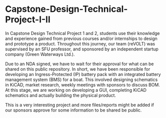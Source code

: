 # Capstone-Design-Technical-Project-I-II

In Capstone Design Technical Project 1 and 2, students use their knowledge and experience 
gained from previous courses and/or internships to design and prototype a product. 
Throughout this journey, our team (reVOLT) was supervised by an SFU professor, and sponsored
by an independent startup company (Green Waterways Ltd.). 

Due to an NDA signed, we have to wait for their approval for what can be shared on this public 
repository. In short, we have been responsible for developing an Ingress-Protected (IP) battery 
pack with an integrated battery management system (BMS) for a boat. This involved designing
schematics in KiCAD, market research, weekly meetings with sponsors to discuss BOM. At this
stage, we are working on developing a GUI, completing KiCAD schematics and actually building 
the physical product.

This is a very interesting project and more files/reports might be added if our sponsors
approve for some information to be shared be public. 

